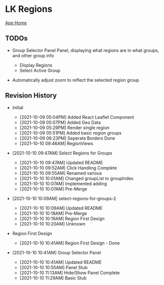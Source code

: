 # LK Regions

[App Home](https://nuuuwan.github.io/lk_regions)

## TODOs

* Group Selector Panel Panel, displaying what regions are in what groups, and other group info
  * Display Regions  
  * Select Active Group

* Automatically adjust zoom to reflect the selected region group

## Revision History

* Initial
  *  [2021-10-09 05:04PM] Added React Leaflet Component
  *  [2021-10-09 05:07PM] Added Geo Data
  *  [2021-10-09 05:29PM] Render single region
  *  [2021-10-09 05:51PM] Added basic region groups
  *  [2021-10-09 06:23PM] Seperate Borders Done
  *  [2021-10-10 09:46AM] RegionViews

* [2021-10-10 09:47AM] Select Regions for Groups
  *  [2021-10-10 09:47AM] Updated README
  *  [2021-10-10 09:52AM] Click Handling Complete
  *  [2021-10-10 09:55AM] Renamed various
  *  [2021-10-10 10:01AM] Changed groupList to groupIndex
  *  [2021-10-10 10:07AM] Implemented adding
  *  [2021-10-10 10:07AM] Pre-Merge

* [2021-10-10 10:09AM] select-regions-for-groups-2
  *  [2021-10-10 10:09AM] Updated README
  *  [2021-10-10 10:18AM] Pre-Merge
  *  [2021-10-10 10:19AM] Region First Design
  *  [2021-10-10 10:20AM] Unknown

* Region First Design
  *  [2021-10-10 10:41AM] Region First Design - Done

* [2021-10-10 10:41AM] Group Selector Panel
  *  [2021-10-10 10:41AM] Updated README
  *  [2021-10-10 10:55AM] Panel Stub
  *  [2021-10-10 11:13AM] Hide/Show Panel Complete
  *  [2021-10-10 11:29AM] Basic Stub
